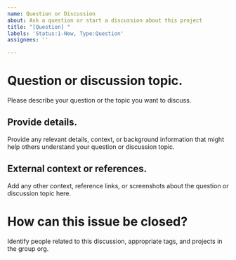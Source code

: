 ```yaml
---
name: Question or Discussion
about: Ask a question or start a discussion about this project
title: "[Question] "
labels: 'Status:1-New, Type:Question'
assignees: ''

---
```


# Question or discussion topic.

Please describe your question or the topic you want to discuss.

## Provide details.

Provide any relevant details, context, or background information that might help others 
understand your question or discussion topic.

## External context or references.

Add any other context, reference links, or screenshots about the question or discussion 
topic here.

# How can this issue be closed?

Identify people related to this discussion, appropriate tags, and projects in the group org.

